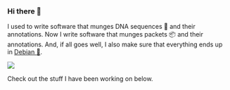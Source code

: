 ### Hi there 👋

I used to write software that munges DNA sequences 🧬 and their annotations. Now I write software that munges packets 📦 and their annotations. And, if all goes well, I also make sure that everything ends up in [Debian 🍥](https://qa.debian.org/developer.php?login=satta). 

![](https://github-readme-stats.vercel.app/api?username=satta&show_icons=true&count_private=true)

Check out the stuff I have been working on below.
